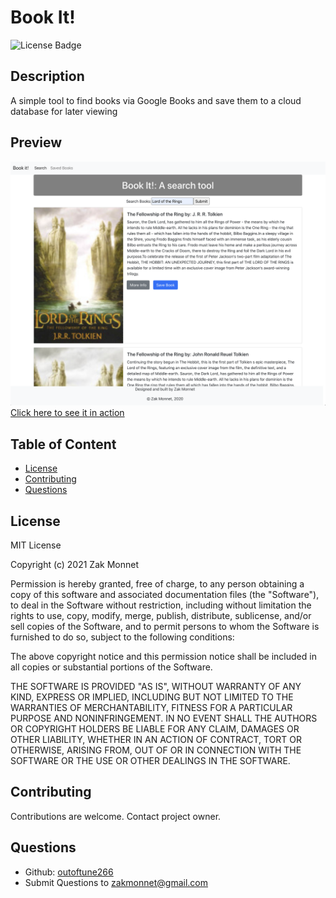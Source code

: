 # Book It!

![License Badge](https://img.shields.io/badge/license-MIT-<green>)

## Description

A simple tool to find books via Google Books and save them to a cloud database for later viewing

## Preview

![Preview of Application](client/public/preview.png)
[Click here to see it in action](https://afternoon-bastion-02559.herokuapp.com/)

## Table of Content

- [License](#license)
- [Contributing](#contributing)
- [Questions](#questions)

## License

MIT License

Copyright (c) 2021 Zak Monnet

Permission is hereby granted, free of charge, to any person obtaining a copy
of this software and associated documentation files (the "Software"), to deal
in the Software without restriction, including without limitation the rights
to use, copy, modify, merge, publish, distribute, sublicense, and/or sell
copies of the Software, and to permit persons to whom the Software is
furnished to do so, subject to the following conditions:

The above copyright notice and this permission notice shall be included in all
copies or substantial portions of the Software.

THE SOFTWARE IS PROVIDED "AS IS", WITHOUT WARRANTY OF ANY KIND, EXPRESS OR
IMPLIED, INCLUDING BUT NOT LIMITED TO THE WARRANTIES OF MERCHANTABILITY,
FITNESS FOR A PARTICULAR PURPOSE AND NONINFRINGEMENT. IN NO EVENT SHALL THE
AUTHORS OR COPYRIGHT HOLDERS BE LIABLE FOR ANY CLAIM, DAMAGES OR OTHER
LIABILITY, WHETHER IN AN ACTION OF CONTRACT, TORT OR OTHERWISE, ARISING FROM,
OUT OF OR IN CONNECTION WITH THE SOFTWARE OR THE USE OR OTHER DEALINGS IN THE
SOFTWARE.

## Contributing

Contributions are welcome. Contact project owner.

## Questions

- Github: [outoftune266](http://githumb.com/outoftune266)
- Submit Questions to [zakmonnet@gmail.com](zakmonnet@gmail.com)
